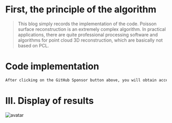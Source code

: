 #  First, the principle of the algorithm 

>  This blog simply records the implementation of the code. Poisson surface reconstruction is an extremely complex algorithm. In practical applications, there are quite professional processing software and algorithms for point cloud 3D reconstruction, which are basically not based on PCL. 

#  Code implementation 

  ```python  
After clicking on the GitHub Sponsor button above, you will obtain access permissions to my private code repository ( https://github.com/slowlon/my_code_bar ) to view this blog code. By searching the code number of this blog, you can find the code you need, code number is: 2024020309574299826
  ```  
#  III. Display of results 

 ![avatar]( 91304882046f42d9942180a8dffcf0bf.png) 

